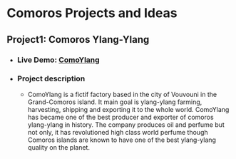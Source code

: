 # Comoros Projects and Ideas

 ## Project1: Comoros Ylang-Ylang
  * ### Live Demo: [ComoYlang](https://mgcldevops.eu-gb.cf.appdomain.cloud/ylangComores/)
  * ### Project description
    * ComoYlang is a fictif factory based in the city of Vouvouni in the Grand-Comoros island.
    It main goal is ylang-ylang farming, harvesting, shipping and exporting it to the whole world.
    ComoYlang has became one of the best producer and exporter of comoros ylang-ylang in history.
    The company produces oil and perfume but not only, it has revolutioned high class world perfume 
    though Comoros islands are known to have one of the best ylang-ylang quality on the planet.
